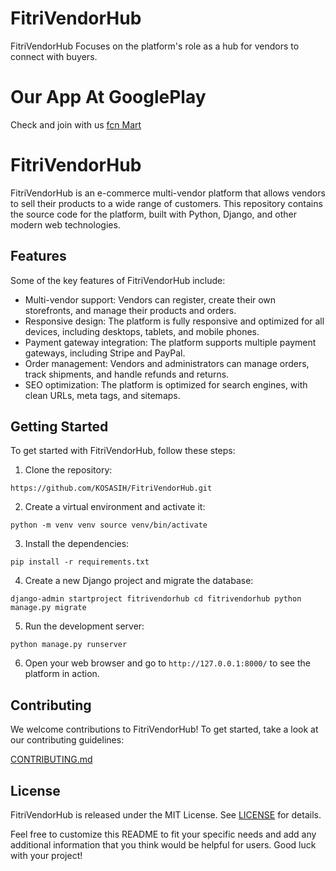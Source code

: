 # FitriVendorHub

FitriVendorHub Focuses on the platform's role as a hub for vendors to connect with buyers.

# Our App At GooglePlay 

Check and join with us [fcn Mart](https://play.google.com/store/apps/details?id=com.fcnmart.enjoy) 

# FitriVendorHub

FitriVendorHub is an e-commerce multi-vendor platform that allows vendors to sell their products to a wide range of customers. This repository contains the source code for the platform, built with Python, Django, and other modern web technologies.

## Features

Some of the key features of FitriVendorHub include:

- Multi-vendor support: Vendors can register, create their own storefronts, and manage their products and orders.
- Responsive design: The platform is fully responsive and optimized for all devices, including desktops, tablets, and mobile phones.
- Payment gateway integration: The platform supports multiple payment gateways, including Stripe and PayPal.
- Order management: Vendors and administrators can manage orders, track shipments, and handle refunds and returns.
- SEO optimization: The platform is optimized for search engines, with clean URLs, meta tags, and sitemaps.

## Getting Started

To get started with FitriVendorHub, follow these steps:

1. Clone the repository:

`https://github.com/KOSASIH/FitriVendorHub.git`

2. Create a virtual environment and activate it:

`python -m venv venv source venv/bin/activate`

3. Install the dependencies:

`pip install -r requirements.txt`
 
4. Create a new Django project and migrate the database:

`django-admin startproject fitrivendorhub cd fitrivendorhub python manage.py migrate`


5. Run the development server:

`python manage.py runserver`


6. Open your web browser and go to `http://127.0.0.1:8000/` to see the platform in action.

## Contributing

We welcome contributions to FitriVendorHub! To get started, take a look at our contributing guidelines:

[CONTRIBUTING.md](CONTRIBUTING.md)

## License

FitriVendorHub is released under the MIT License. See [LICENSE](LICENSE) for details.

Feel free to customize this README to fit your specific needs and add any additional information that you think would be helpful for users. Good luck with your project!
